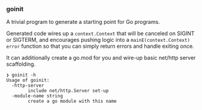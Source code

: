 ### goinit

A trivial program to generate a starting point for Go programs.

Generated code wires up a `context.Context` that will be canceled on SIGINT or SIGTERM,
and encourages pushing logic into a `mainE(context.Context) error` function so that
you can simply return errors and handle exiting once.

It can additionally create a go.mod for you and wire-up basic net/http server scaffolding.

```
❯ goinit -h
Usage of goinit:
  -http-server
        include net/http.Server set-up
  -module-name string
        create a go module with this name
```
